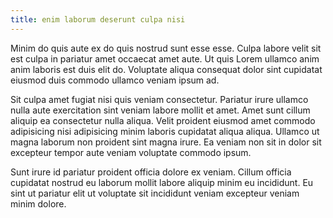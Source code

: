 ```yaml
---
title: enim laborum deserunt culpa nisi
---
```


Minim do quis aute ex do quis nostrud sunt esse esse. Culpa labore velit sit est culpa in pariatur amet occaecat amet aute. Ut quis Lorem ullamco anim anim laboris est duis elit do. Voluptate aliqua consequat dolor sint cupidatat eiusmod duis commodo ullamco veniam ipsum ad.

Sit culpa amet fugiat nisi quis veniam consectetur. Pariatur irure ullamco nulla aute exercitation sint veniam labore mollit et amet. Amet sunt cillum aliquip ea consectetur nulla aliqua. Velit proident eiusmod amet commodo adipisicing nisi adipisicing minim laboris cupidatat aliqua aliqua. Ullamco ut magna laborum non proident sint magna irure. Ea veniam non sit in dolor sit excepteur tempor aute veniam voluptate commodo ipsum.

Sunt irure id pariatur proident officia dolore ex veniam. Cillum officia cupidatat nostrud eu laborum mollit labore aliquip minim eu incididunt. Eu sint ut pariatur elit ut voluptate sit incididunt veniam excepteur veniam minim dolore.